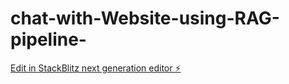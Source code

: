 # chat-with-Website-using-RAG-pipeline-

[Edit in StackBlitz next generation editor ⚡️](https://stackblitz.com/~/github.com/Sunny23102002/chat-with-Website-using-RAG-pipeline-)